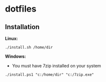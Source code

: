 # dotfiles

## Installation

**Linux:**

```
./install.sh /home/dir

```

**Windows:**

* You must have 7zip installed on your system

```
./install.ps1 "c:/home/dir" "c:/7zip.exe"

```
